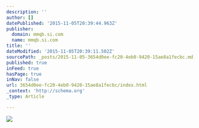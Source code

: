 ```yaml
---
description: ''
author: []
datePublished: '2015-11-05T20:39:44.963Z'
publisher:
  domain: mmqb.si.com
  name: mmqb.si.com
title: ''
dateModified: '2015-11-05T20:39:11.502Z'
sourcePath: _posts/2015-11-05-3654d0ee-fc20-4eb0-9420-15ae8a1fecbc.md
published: true
inFeed: true
hasPage: true
inNav: false
url: 3654d0ee-fc20-4eb0-9420-15ae8a1fecbc/index.html
_context: 'http://schema.org'
_type: Article

---
```

![](http://cdn-jpg.si.com/sites/default/files/styles/mmqb_large_war/public/2015/11/05/cam-newton-carolina-panthers-colts-2015-1600.jpg?itok=LBJnKURm)